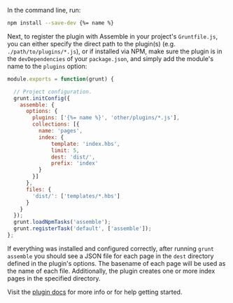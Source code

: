 In the command line, run:

```bash
npm install --save-dev {%= name %}
```

Next, to register the plugin with Assemble in your project's `Gruntfile.js`, you can either specify the direct path to the plugin(s) (e.g. `./path/to/plugins/*.js`), or if installed via NPM, make sure the plugin is in the `devDependencies` of your `package.json`, and simply add the module's name to the `plugins` option:

```js
module.exports = function(grunt) {

  // Project configuration.
  grunt.initConfig({
    assemble: {
      options: {
        plugins: ['{%= name %}', 'other/plugins/*.js'],
        collections: [{
          name: 'pages',
          index: {
              template: 'index.hbs',
              limit: 5,
              dest: 'dist/',
              prefix: 'index'
          }
        }]
      },
      files: {
        'dist/': ['templates/*.hbs']
      }
    }
  });
  grunt.loadNpmTasks('assemble');
  grunt.registerTask('default', ['assemble']);
};
```
If everything was installed and configured correctly, after running `grunt assemble` you should see a JSON file for each page in the `dest` directory defined in the plugin's options. The basename of each page will be used as the name of each file. Additionally, the plugin creates one or more index pages in the specified directory.

Visit the [plugin docs](http://assemble.io/plugins/) for more info or for help getting started.

